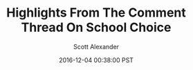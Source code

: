 ---
layout: podcast
title: "Highlights From The Comment Thread On School Choice"
author: Scott Alexander
description: https://slatestarcodex.com/2016/12/04/highlights-from-the-comment-thread-on-school-choice/
date: 2016-12-04 00:38:00 PST
length: 2614983
duration: 654
guid: highlights-from-the-comment-thread-on-school-choice
---